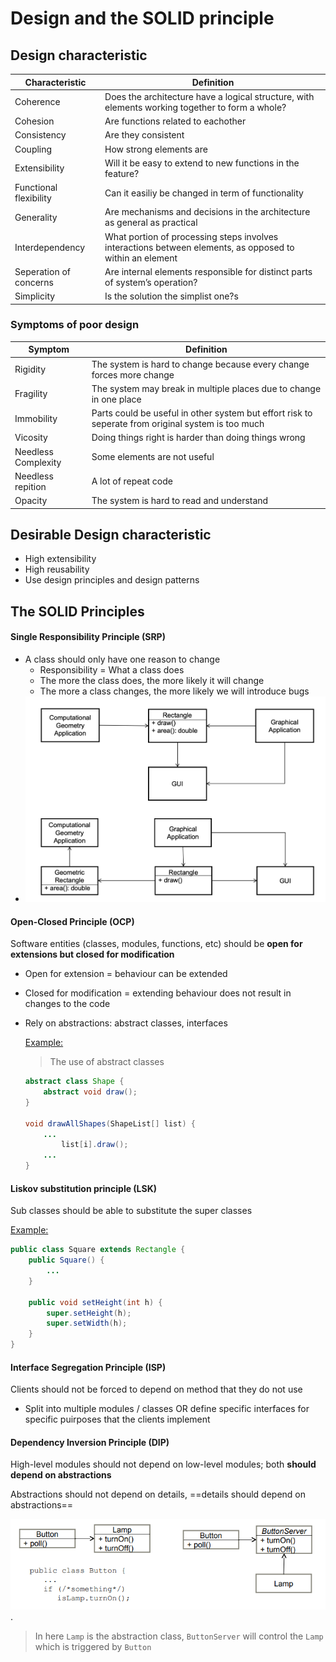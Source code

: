 # Design and the SOLID principle

## Design characteristic

| Characteristic         | Definition                                                   |
| ---------------------- | ------------------------------------------------------------ |
| Coherence              | Does the architecture have a logical structure, with elements working together to form a whole? |
| Cohesion               | Are functions related to eachother                           |
| Consistency            | Are they consistent                                          |
| Coupling               | How strong elements are                                      |
| Extensibility          | Will it be easy to extend to new functions in the feature?   |
| Functional flexibility | Can it easiliy be changed in term of functionality           |
| Generality             | Are mechanisms and decisions in the architecture as general as practical |
| Interdependency        | What portion of processing steps involves interactions between elements, as opposed to within an element |
| Seperation of concerns | Are internal elements responsible for distinct parts of system’s operation? |
| Simplicity             | Is the solution the simplist one?s                           |

### Symptoms of poor design

| Symptom             | Definition                                                   |
| ------------------- | ------------------------------------------------------------ |
| Rigidity            | The system is hard to change because every change forces more change |
| Fragility           | The system may break in multiple places due to change in one place |
| Immobility          | Parts could be useful in other system but effort risk to seperate from original system is too much |
| Vicosity            | Doing things right is harder than doing things wrong         |
| Needless Complexity | Some elements are not useful                                 |
| Needless repition   | A lot of repeat code                                         |
| Opacity             | The system is hard to read and understand                    |

 ## Desirable Design characteristic

- High extensibility
- High reusability
- Use design principles and design patterns



## The SOLID Principles

#### **Single Responsibility Principle (SRP)**
  - A class should only have one reason to change
    - Responsibility = What a class does
    - The more the class does, the more likely it will change
    - The more a class changes, the more likely we will introduce bugs
  - ![image-20190920130717089](W8-lec6a.assets/image-20190920130717089.png)

#### Open-Closed Principle (OCP)

Software entities (classes, modules, functions, etc) should be **open for extensions but closed for modification**
- Open for extension = behaviour can be extended
- Closed for modification = extending behaviour does not result in changes to the code
- Rely on abstractions: abstract classes, interfaces

  <u>Example:</u>

  > The use of abstract classes

  ```java
  abstract class Shape {
      abstract void draw();
  }

  void drawAllShapes(ShapeList[] list) {
      ...
          list[i].draw();
      ...
  }
  ```
  
  



#### Liskov substitution principle (LSK)

Sub classes should be able to substitute the super classes

<u>Example:</u>

```java
public class Square extends Rectangle {
    public Square() {
        ...
    }

    public void setHeight(int h) {
        super.setHeight(h);
        super.setWidth(h);
    }
}
```



####  Interface Segregation Principle (ISP)

Clients should not be forced to depend on method that they do not use

- Split into multiple modules / classes OR define specific interfaces for specific puirposes that the clients implement

####  Dependency Inversion Principle (DIP)

High-level modules should not depend on low-level modules; both **should depend on abstractions**

Abstractions should not depend on details, ==details should depend on abstractions==

![1570151656057](W8-lec6a.assets/1570151656057.png).

> In here `Lamp` is the abstraction class, `ButtonServer` will control the `Lamp` which is triggered by `Button`